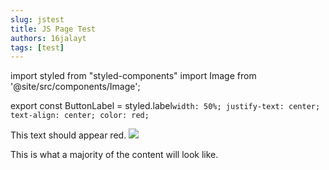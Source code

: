 ```yaml
---
slug: jstest
title: JS Page Test
authors: 16jalayt
tags: [test]
---
```


import styled from "styled-components"
import Image from  '@site/src/components/Image';

<!--- Must now be exported-->
export const ButtonLabel = styled.label`
width: 50%;
justify-text: center;
text-align: center;
color: red;
`

<!--- Just embed snippets right in-->
<ButtonLabel>This text should appear red.</ButtonLabel>
<Image src="https://live.staticflickr.com/65535/52769010216_019dcc730a_c.jpg"
href="https://live.staticflickr.com/65535/52769010216_f18f650e5c_o.jpg"
link="https://www.flickr.com/photos/193261163@N03/52769010216/"/>

This is what a majority of the content will look like.
